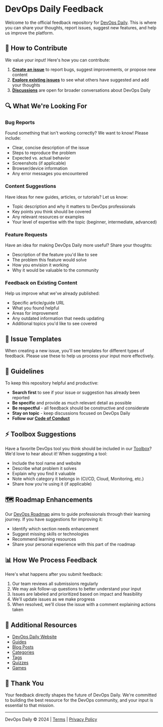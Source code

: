# DevOps Daily Feedback

Welcome to the official feedback repository for [DevOps Daily](https://devops-daily.com). This is where you can share your thoughts, report issues, suggest new features, and help us improve the platform.

## 👋 How to Contribute

We value your input! Here's how you can contribute:

1. **[Create an issue](https://github.com/The-DevOps-Daily/feedback/issues/new/choose)** to report bugs, suggest improvements, or propose new content
2. **[Explore existing issues](https://github.com/The-DevOps-Daily/feedback/issues)** to see what others have suggested and add your thoughts
3. **[Discussions](https://github.com/The-DevOps-Daily/feedback/discussions)** are open for broader conversations about DevOps Daily

## 🔍 What We're Looking For

### Bug Reports
Found something that isn't working correctly? We want to know! Please include:

- Clear, concise description of the issue
- Steps to reproduce the problem
- Expected vs. actual behavior
- Screenshots (if applicable)
- Browser/device information
- Any error messages you encountered

### Content Suggestions
Have ideas for new guides, articles, or tutorials? Let us know:

- Topic description and why it matters to DevOps professionals
- Key points you think should be covered
- Any relevant resources or examples
- Your level of expertise with the topic (beginner, intermediate, advanced)

### Feature Requests
Have an idea for making DevOps Daily more useful? Share your thoughts:

- Description of the feature you'd like to see
- The problem this feature would solve
- How you envision it working
- Why it would be valuable to the community

### Feedback on Existing Content
Help us improve what we've already published:

- Specific article/guide URL
- What you found helpful
- Areas for improvement
- Any outdated information that needs updating
- Additional topics you'd like to see covered

## 💬 Issue Templates

When creating a new issue, you'll see templates for different types of feedback. Please use these to help us process your input more effectively.

## 📝 Guidelines

To keep this repository helpful and productive:

- **Search first** to see if your issue or suggestion has already been reported
- **Be specific** and provide as much relevant detail as possible
- **Be respectful** - all feedback should be constructive and considerate
- **Stay on topic** - keep discussions focused on DevOps Daily
- **Follow our [Code of Conduct](CODE_OF_CONDUCT.md)**

## ⚡ Toolbox Suggestions

Have a favorite DevOps tool you think should be included in our [Toolbox](https://devops-daily.com/toolbox)? We'd love to hear about it! When suggesting a tool:

- Include the tool name and website
- Describe what problem it solves
- Explain why you find it valuable
- Note which category it belongs in (CI/CD, Cloud, Monitoring, etc.)
- Share how you're using it (if applicable)

## 🗺️ Roadmap Enhancements

Our [DevOps Roadmap](https://devops-daily.com/roadmap) aims to guide professionals through their learning journey. If you have suggestions for improving it:

- Identify which section needs enhancement
- Suggest missing skills or technologies
- Recommend learning resources
- Share your personal experience with this part of the roadmap

## 📊 How We Process Feedback

Here's what happens after you submit feedback:

1. Our team reviews all submissions regularly
2. We may ask follow-up questions to better understand your input
3. Issues are labeled and prioritized based on impact and feasibility
4. We'll update issues as we make progress
5. When resolved, we'll close the issue with a comment explaining actions taken

## 🔗 Additional Resources

- [DevOps Daily Website](https://devops-daily.com)
- [Guides](https://devops-daily.com/guides)
- [Blog Posts](https://devops-daily.com/posts)
- [Categories](https://devops-daily.com/categories)
- [Tags](https://devops-daily.com/tags)
- [Quizzes](https://devops-daily.com/quizzes)
- [Games](https://devops-daily.com/games)

## 🙏 Thank You

Your feedback directly shapes the future of DevOps Daily. We're committed to building the best resource for the DevOps community, and your input is essential to that mission.

---

DevOps Daily © 2024 | [Terms](https://devops-daily.com/terms) | [Privacy Policy](https://devops-daily.com/privacy)
